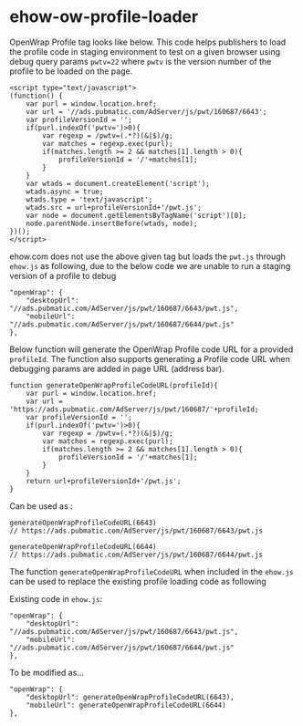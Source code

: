 # ehow-ow-profile-loader



OpenWrap Profile tag looks like below. This code helps publishers to load the profile code in staging environment to test on a given browser using debug query params `pwtv=22` where `pwtv` is the version number of the profile to be loaded on the page.

```
<script type="text/javascript">
(function() {
	var purl = window.location.href;
	var url = '//ads.pubmatic.com/AdServer/js/pwt/160687/6643';
	var profileVersionId = '';
	if(purl.indexOf('pwtv=')>0){
		var regexp = /pwtv=(.*?)(&|$)/g;
		var matches = regexp.exec(purl);
		if(matches.length >= 2 && matches[1].length > 0){
			profileVersionId = '/'+matches[1];
		}
	}
	var wtads = document.createElement('script');
	wtads.async = true;
	wtads.type = 'text/javascript';
	wtads.src = url+profileVersionId+'/pwt.js';
	var node = document.getElementsByTagName('script')[0];
	node.parentNode.insertBefore(wtads, node);
})();
</script>
```

ehow.com does not use the above given tag but loads the `pwt.js` through `ehow.js` as following, due to the below code we are unable to run a staging version of a profile to debug

```
"openWrap": {
    "desktopUrl": "//ads.pubmatic.com/AdServer/js/pwt/160687/6643/pwt.js",
    "mobileUrl": "//ads.pubmatic.com/AdServer/js/pwt/160687/6644/pwt.js"
},
```

Below function will generate the OpenWrap Profile code URL for a provided `profileId`. The function also supports generating a Profile code URL when debugging params are added in page URL (address bar).

```
function generateOpenWrapProfileCodeURL(profileId){
    var purl = window.location.href;
    var url = 'https://ads.pubmatic.com/AdServer/js/pwt/160687/'+profileId;
    var profileVersionId = '';
    if(purl.indexOf('pwtv=')>0){
        var regexp = /pwtv=(.*?)(&|$)/g;
        var matches = regexp.exec(purl);
        if(matches.length >= 2 && matches[1].length > 0){
            profileVersionId = '/'+matches[1];
        }
    }
    return url+profileVersionId+'/pwt.js';
}
```

Can be used as :
```
generateOpenWrapProfileCodeURL(6643)
// https://ads.pubmatic.com/AdServer/js/pwt/160687/6643/pwt.js

generateOpenWrapProfileCodeURL(6644)
// https://ads.pubmatic.com/AdServer/js/pwt/160687/6644/pwt.js

```

The function `generateOpenWrapProfileCodeURL` when included in the `ehow.js` can be used to replace the existing profile loading code as following

Existing code in `ehow.js`:
```
"openWrap": {
    "desktopUrl": "//ads.pubmatic.com/AdServer/js/pwt/160687/6643/pwt.js",
    "mobileUrl": "//ads.pubmatic.com/AdServer/js/pwt/160687/6644/pwt.js"
},
```

To be modified as...
```
"openWrap": {
    "desktopUrl": generateOpenWrapProfileCodeURL(6643),
    "mobileUrl": generateOpenWrapProfileCodeURL(6644)
},
```
